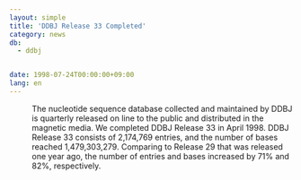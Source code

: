 ```yaml
---
layout: simple
title: 'DDBJ Release 33 Completed'
category: news
db:
  - ddbj


date: 1998-07-24T00:00:00+09:00
lang: en
---
```


<dd>The nucleotide sequence database collected and maintained by DDBJ is quarterly released on line to the public and distributed in the magnetic media. We completed DDBJ Release 33 in April 1998. DDBJ Release 33 consists of 2,174,769 entries, and the number of bases reached 1,479,303,279. Comparing to Release 29 that was released one year ago, the number of entries and bases increased by 71% and 82%, respectively.</dd>
